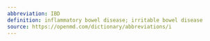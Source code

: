 ```yaml
---
abbreviation: IBD
definition: inflammatory bowel disease; irritable bowel disease
source: https://openmd.com/dictionary/abbreviations/i
---
```

